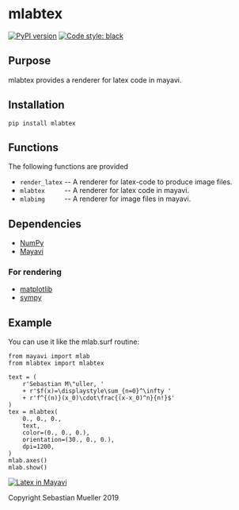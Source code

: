 # mlabtex

[![PyPI version](https://badge.fury.io/py/mlabtex.svg)](https://badge.fury.io/py/mlabtex)
[![Code style: black](https://img.shields.io/badge/code%20style-black-000000.svg)](https://github.com/ambv/black)


## Purpose

mlabtex provides a renderer for latex code in mayavi.


## Installation

    pip install mlabtex


## Functions

The following functions are provided

 - `render_latex` -- A renderer for latex-code to produce image files.
 - `mlabtex     ` -- A renderer for latex code in mayavi.
 - `mlabimg     ` -- A renderer for image files in mayavi.


## Dependencies

 - [NumPy](http://www.numpy.org)
 - [Mayavi](https://docs.enthought.com/mayavi/mayavi/)


### For rendering

 - [matplotlib](https://matplotlib.org/)
 - [sympy](https://www.sympy.org/)


## Example

You can use it like the mlab.surf routine:

    from mayavi import mlab
    from mlabtex import mlabtex

    text = (
        r'Sebastian M\"uller, '
        + r'$f(x)=\displaystyle\sum_{n=0}^\infty '
        + r'f^{(n)}(x_0)\cdot\frac{(x-x_0)^n}{n!}$'
    )
    tex = mlabtex(
        0., 0., 0.,
        text,
        color=(0., 0., 0.),
        orientation=(30., 0., 0.),
        dpi=1200,
    )
    mlab.axes()
    mlab.show()

[![Latex in Mayavi][1]][1]

Copyright Sebastian Mueller 2019


  [1]: https://i.stack.imgur.com/lLF58.png
